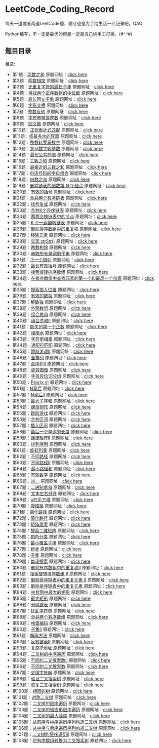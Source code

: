 # LeetCode_Coding_Record
每天一道或者两道LeetCode题，建仓也是为了给生活一点记录吧，QAQ

Python编写，不一定是最优的但是一定是自己纯手工打得，(#^.^#)

## 题目目录
[目录](https://leetcode-cn.com/problemset/all/):
 - 第1题：[两数之和](https://github.com/zs670980918/LeetCode_Coding_Record/blob/main/markdown/LeetCode%E7%AC%AC%E4%B8%80%E9%A2%98.md)  原题网址：[click here](https://leetcode-cn.com/problems/two-sum/)
 - 第2题：[两数相加](https://github.com/zs670980918/LeetCode_Coding_Record/blob/main/markdown/LeetCode%E7%AC%AC%E4%BA%8C%E9%A2%98.md)  原题网址：[click here](https://leetcode-cn.com/problems/add-two-numbers/)
 - 第3题：[无重复字符的最长子串](https://github.com/zs670980918/LeetCode_Coding_Record/blob/main/markdown/LeetCode%E7%AC%AC%E4%B8%89%E9%A2%98.md)  原题网址：[click here](https://leetcode-cn.com/problems/longest-substring-without-repeating-characters)
 - 第4题：[寻找两个正序数组的中位数](https://github.com/zs670980918/LeetCode_Coding_Record/blob/main/markdown/LeetCode%E7%AC%AC%E5%9B%9B%E9%A2%98.md)  原题网址：[click here](https://leetcode-cn.com/problems/median-of-two-sorted-arrays)
 - 第5题：[最长回文子串](https://github.com/zs670980918/LeetCode_Coding_Record/blob/main/markdown/LeetCode%E7%AC%AC%E4%BA%94%E9%A2%98.md)  原题网址：[click here](https://leetcode-cn.com/problems/longest-palindromic-substring)
 - 第6题：[字形变换](https://github.com/zs670980918/LeetCode_Coding_Record/blob/main/markdown/LeetCode%E7%AC%AC%E5%85%AD%E9%A2%98.md)  原题网址：[click here](https://leetcode-cn.com/problems/zigzag-conversion)
 - 第7题：[整数反转](https://github.com/zs670980918/LeetCode_Coding_Record/blob/main/markdown/LeetCode%E7%AC%AC%E4%B8%83%E9%A2%98.md)  原题网址：[click here](https://leetcode-cn.com/problems/reverse-integer)
 - 第8题：[字符串转换整数](https://github.com/zs670980918/LeetCode_Coding_Record/blob/main/markdown/LeetCode%E7%AC%AC%E5%85%AB%E9%A2%98.md)  原题网址：[click here](https://leetcode-cn.com/problems/string-to-integer-atoi)
 - 第9题：[回文数](https://github.com/zs670980918/LeetCode_Coding_Record/blob/main/markdown/LeetCode%E7%AC%AC%E4%B9%9D%E9%A2%98.md)  原题网址：[click here](https://leetcode-cn.com/problems/palindrome-number)
 - 第10题：[正则表达式匹配](https://github.com/zs670980918/LeetCode_Coding_Record/blob/main/markdown/LeetCode%E7%AC%AC%E5%8D%81%E9%A2%98.md)  原题网址：[click here](https://leetcode-cn.com/problems/regular-expression-matching)
 - 第11题：[盛最多水的容器](https://github.com/zs670980918/LeetCode_Coding_Record/blob/main/markdown/LeetCode%E7%AC%AC%E5%8D%81%E4%B8%80%E9%A2%98.md)  原题网址：[click here](https://leetcode-cn.com/problems/container-with-most-water)
 - 第12题：[整数转罗马数字](https://github.com/zs670980918/LeetCode_Coding_Record/blob/main/markdown/LeetCode%E7%AC%AC%E5%8D%81%E4%BA%8C%E9%A2%98.md)  原题网址：[click here](https://leetcode-cn.com/problems/integer-to-roman)
 - 第13题：[罗马数字转整数](https://github.com/zs670980918/LeetCode_Coding_Record/blob/main/markdown/LeetCode%E7%AC%AC%E5%8D%81%E4%B8%89%E9%A2%98.md)  原题网址：[click here](https://leetcode-cn.com/problems/roman-to-integer)
 - 第14题：[最长公共前缀](https://github.com/zs670980918/LeetCode_Coding_Record/blob/main/markdown/LeetCode%E7%AC%AC%E5%8D%81%E5%9B%9B%E9%A2%98.md)  原题网址：[click here](https://leetcode-cn.com/problems/longest-common-prefix)
 - 第15题：[三数之和](https://github.com/zs670980918/LeetCode_Coding_Record/blob/main/markdown/LeetCode%E7%AC%AC%E5%8D%81%E4%BA%94%E9%A2%98.md)  原题网址：[click here](https://leetcode-cn.com/problems/3sum)
 - 第16题：[最接近的三数之和](https://github.com/zs670980918/LeetCode_Coding_Record/blob/main/markdown/LeetCode%E7%AC%AC%E5%8D%81%E5%85%AD%E9%A2%98.md)  原题网址：[click here](https://leetcode-cn.com/problems/3sum-closest)
 - 第17题：[电话号码的字母组合](https://github.com/zs670980918/LeetCode_Coding_Record/blob/main/markdown/LeetCode%E7%AC%AC%E5%8D%81%E4%B8%83%E9%A2%98.md)  原题网址：[click here](https://leetcode-cn.com/problems/letter-combinations-of-a-phone-number)
 - 第18题：[四数之和](https://github.com/zs670980918/LeetCode_Coding_Record/blob/main/markdown/LeetCode%E7%AC%AC%E5%8D%81%E5%85%AB%E9%A2%98.md)  原题网址：[click here](https://leetcode-cn.com/problems/4sum)
 - 第19题：[删除链表的倒数第 N 个结点](https://github.com/zs670980918/LeetCode_Coding_Record/blob/main/markdown/LeetCode%E7%AC%AC%E5%8D%81%E4%B9%9D%E9%A2%98.md)  原题网址：[click here](https://leetcode-cn.com/problems/remove-nth-node-from-end-of-list)
 - 第20题：[有效的括号](https://github.com/zs670980918/LeetCode_Coding_Record/blob/main/markdown/LeetCode%E7%AC%AC%E4%BA%8C%E5%8D%81%E9%A2%98.md)  原题网址：[click here](https://leetcode-cn.com/problems/valid-parentheses)
 - 第21题：[合并两个有序链表](https://github.com/zs670980918/LeetCode_Coding_Record/blob/main/markdown/LeetCode%E7%AC%AC%E4%BA%8C%E5%8D%81%E4%B8%80%E9%A2%98.md)  原题网址：[click here](https://leetcode-cn.com/problems/merge-two-sorted-lists)
 - 第22题：[括号生成](https://github.com/zs670980918/LeetCode_Coding_Record/blob/main/markdown/LeetCode%E7%AC%AC%E4%BA%8C%E5%8D%81%E4%BA%8C%E9%A2%98.md)  原题网址：[click here](https://leetcode-cn.com/problems/generate-parentheses)
 - 第23题：[合并K个升序链表](https://github.com/zs670980918/LeetCode_Coding_Record/blob/main/markdown/LeetCode%E7%AC%AC%E4%BA%8C%E5%8D%81%E4%B8%89%E9%A2%98.md)  原题网址：[click here](https://leetcode-cn.com/problems/merge-k-sorted-lists)
 - 第24题：[两两交换链表中的节点](https://github.com/zs670980918/LeetCode_Coding_Record/blob/main/markdown/LeetCode%E7%AC%AC%E4%BA%8C%E5%8D%81%E5%9B%9B%E9%A2%98.md)  原题网址：[click here](https://leetcode-cn.com/problems/swap-nodes-in-pairs)
 - 第25题：[K 个一组翻转链表](https://github.com/zs670980918/LeetCode_Coding_Record/blob/main/markdown/LeetCode%E7%AC%AC%E4%BA%8C%E5%8D%81%E4%BA%94%E9%A2%98.md)  原题网址：[click here](https://leetcode-cn.com/problems/reverse-nodes-in-k-group)
 - 第26题：[删除排序数组中的重复项](https://github.com/zs670980918/LeetCode_Coding_Record/blob/main/markdown/LeetCode%E7%AC%AC%E4%BA%8C%E5%8D%81%E5%85%AD%E9%A2%98.md)  原题网址：[click here](https://leetcode-cn.com/problems/remove-duplicates-from-sorted-array)
 - 第27题：[移除元素](https://github.com/zs670980918/LeetCode_Coding_Record/blob/main/markdown/LeetCode%E7%AC%AC%E4%BA%8C%E5%8D%81%E4%B8%83%E9%A2%98.md)  原题网址：[click here](https://leetcode-cn.com/problems/remove-element)
 - 第28题：[实现 strStr()](https://github.com/zs670980918/LeetCode_Coding_Record/blob/main/markdown/LeetCode%E7%AC%AC%E4%BA%8C%E5%8D%81%E5%85%AB%E9%A2%98.md)  原题网址：[click here](https://leetcode-cn.com/problems/implement-strstr)
 - 第29题：[两数相除](https://github.com/zs670980918/LeetCode_Coding_Record/blob/main/markdown/LeetCode%E7%AC%AC%E4%BA%8C%E5%8D%81%E4%B9%9D%E9%A2%98.md)  原题网址：[click here](https://leetcode-cn.com/problems/divide-two-integers)
 - 第30题：[串联所有单词的子串](https://github.com/zs670980918/LeetCode_Coding_Record/blob/main/markdown/LeetCode%E7%AC%AC%E4%B8%89%E5%8D%81%E9%A2%98.md)  原题网址：[click here](https://leetcode-cn.com/problems/substring-with-concatenation-of-all-words)
 - 第31题：[下一个排列](https://github.com/zs670980918/LeetCode_Coding_Record/blob/main/markdown/LeetCode%E7%AC%AC%E4%B8%89%E5%8D%81%E4%B8%80%E9%A2%98.md)  原题网址：[click here](https://leetcode-cn.com/problems/next-permutation)
 - 第32题：[最长有效括号](https://github.com/zs670980918/LeetCode_Coding_Record/blob/main/markdown/LeetCode%E7%AC%AC%E4%B8%89%E5%8D%81%E4%BA%8C%E9%A2%98.md)  原题网址：[click here](https://leetcode-cn.com/problems/longest-valid-parentheses)
 - 第33题：[搜索旋转排序数组](https://github.com/zs670980918/LeetCode_Coding_Record/blob/main/markdown/LeetCode%E7%AC%AC%E4%B8%89%E5%8D%81%E4%B8%89%E9%A2%98.md)  原题网址：[click here](https://leetcode-cn.com/problems/search-in-rotated-sorted-array)
 - 第34题：[在排序数组中查找元素的第一个和最后一个位置](https://github.com/zs670980918/LeetCode_Coding_Record/blob/main/markdown/LeetCode%E7%AC%AC%E4%B8%89%E5%8D%81%E5%9B%9B%E9%A2%98.md)  原题网址：[click here](https://leetcode-cn.com/problems/find-first-and-last-position-of-element-in-sorted-array/)
 - 第35题：[搜索插入位置](https://github.com/zs670980918/LeetCode_Coding_Record/blob/main/markdown/LeetCode%E7%AC%AC%E4%B8%89%E5%8D%81%E4%BA%94%E9%A2%98.md)  原题网址：[click here](https://leetcode-cn.com/problems/search-insert-position)
 - 第36题：[有效的数独](https://github.com/zs670980918/LeetCode_Coding_Record/blob/main/markdown/LeetCode%E7%AC%AC%E4%B8%89%E5%8D%81%E5%85%AD%E9%A2%98.md)  原题网址：[click here](https://leetcode-cn.com/problems/valid-sudoku/)
 - 第37题：[解数独](https://github.com/zs670980918/LeetCode_Coding_Record/blob/main/markdown/LeetCode%E7%AC%AC%E4%B8%89%E5%8D%81%E4%B8%83%E9%A2%98.md)  原题网址：[click here](https://leetcode-cn.com/problems/sudoku-solver)
 - 第38题：[外观数组](https://github.com/zs670980918/LeetCode_Coding_Record/blob/main/markdown/LeetCode%E7%AC%AC%E4%B8%89%E5%8D%81%E5%85%AB%E9%A2%98.md)  原题网址：[click here](https://leetcode-cn.com/problems/count-and-say)
 - 第39题：[组合总和](https://github.com/zs670980918/LeetCode_Coding_Record/blob/main/markdown/LeetCode%E7%AC%AC%E4%B8%89%E5%8D%81%E4%B9%9D%E9%A2%98.md)  原题网址：[click here](https://leetcode-cn.com/problems/combination-sum)
 - 第40题：[组合总和II](https://github.com/zs670980918/LeetCode_Coding_Record/blob/main/markdown/LeetCode%E7%AC%AC%E5%9B%9B%E5%8D%81%E9%A2%98.md)  原题网址：[click here](https://leetcode-cn.com/problems/combination-sum-ii)
 - 第41题：[缺失的第一个正数](https://github.com/zs670980918/LeetCode_Coding_Record/blob/main/markdown/LeetCode%E7%AC%AC%E5%9B%9B%E5%8D%81%E4%B8%80%E9%A2%98.md)  原题网址：[click here](https://leetcode-cn.com/problems/first-missing-positive)
 - 第42题：[接雨水](https://github.com/zs670980918/LeetCode_Coding_Record/blob/main/markdown/LeetCode%E7%AC%AC%E5%9B%9B%E5%8D%81%E4%BA%8C%E9%A2%98.md)  原题网址：[click here](https://leetcode-cn.com/problems/trapping-rain-water)
 - 第43题：[字符串相乘](https://github.com/zs670980918/LeetCode_Coding_Record/blob/main/markdown/LeetCode%E7%AC%AC%E5%9B%9B%E5%8D%81%E4%B8%89%E9%A2%98.md)  原题网址：[click here](https://leetcode-cn.com/problems/wildcard-matching)
 - 第44题：[通配符匹配](https://github.com/zs670980918/LeetCode_Coding_Record/blob/main/markdown/LeetCode%E7%AC%AC%E5%9B%9B%E5%8D%81%E5%9B%9B%E9%A2%98.md)  原题网址：[click here](https://leetcode-cn.com/problems/wildcard-matching)
 - 第45题：[跳跃游戏II](https://github.com/zs670980918/LeetCode_Coding_Record/blob/main/markdown/LeetCode%E7%AC%AC%E5%9B%9B%E5%8D%81%E4%BA%94%E9%A2%98.md)  原题网址：[click here](https://leetcode-cn.com/problems/jump-game-ii/)
 - 第46题：[全排列](https://github.com/zs670980918/LeetCode_Coding_Record/blob/main/markdown/LeetCode%E7%AC%AC%E5%9B%9B%E5%8D%81%E5%85%AD%E9%A2%98.md)  原题网址：[click here](https://leetcode-cn.com/problems/permutations)
 - 第47题：[全排列II](https://github.com/zs670980918/LeetCode_Coding_Record/blob/main/markdown/LeetCode%E7%AC%AC%E5%9B%9B%E5%8D%81%E4%B8%83%E9%A2%98.md)  原题网址：[click here](https://leetcode-cn.com/problems/permutations-ii/)
 - 第48题：[旋转图像](https://github.com/zs670980918/LeetCode_Coding_Record/blob/main/markdown/LeetCode%E7%AC%AC%E5%9B%9B%E5%8D%81%E5%85%AB%E9%A2%98.md)  原题网址：[click here](https://leetcode-cn.com/problems/rotate-image/)
 - 第49题：[字母异位词分组](https://github.com/zs670980918/LeetCode_Coding_Record/blob/main/markdown/LeetCode%E7%AC%AC%E5%9B%9B%E5%8D%81%E4%B9%9D%E9%A2%98.md)  原题网址：[click here](https://leetcode-cn.com/problems/group-anagrams)
 - 第50题：[Pow(x,n)](https://github.com/zs670980918/LeetCode_Coding_Record/blob/main/markdown/LeetCode%E7%AC%AC%E4%BA%94%E5%8D%81%E9%A2%98.md)  原题网址：[click here](https://leetcode-cn.com/problems/powx-n/)
 - 第51题：[N皇后](https://github.com/zs670980918/LeetCode_Coding_Record/blob/main/markdown/LeetCode%E7%AC%AC%E4%BA%94%E5%8D%81%E4%B8%80%E9%A2%98.md)  原题网址：[click here](https://leetcode-cn.com/problems/n-queens/)
 - 第52题：[N皇后II](https://github.com/zs670980918/LeetCode_Coding_Record/blob/main/markdown/LeetCode%E7%AC%AC%E4%BA%94%E5%8D%81%E4%BA%8C%E9%A2%98.md)  原题网址：[click here](https://leetcode-cn.com/problems/n-queens-ii/)
 - 第53题：[最大子序和](https://github.com/zs670980918/LeetCode_Coding_Record/blob/main/markdown/LeetCode%E7%AC%AC%E4%BA%94%E5%8D%81%E4%B8%89%E9%A2%98.md)  原题网址：[click here](https://leetcode-cn.com/problems/maximum-subarray/)
 - 第54题：[螺旋矩阵](https://github.com/zs670980918/LeetCode_Coding_Record/blob/main/markdown/LeetCode%E7%AC%AC%E4%BA%94%E5%8D%81%E5%9B%9B%E9%A2%98.md)  原题网址：[click here](https://leetcode-cn.com/problems/spiral-matrix)
 - 第55题：[跳跃游戏](https://github.com/zs670980918/LeetCode_Coding_Record/blob/main/markdown/LeetCode%E7%AC%AC%E4%BA%94%E5%8D%81%E4%BA%94%E9%A2%98.md)  原题网址：[click here](https://leetcode-cn.com/problems/jump-game)
 - 第56题：[合并区间](https://github.com/zs670980918/LeetCode_Coding_Record/blob/main/markdown/LeetCode%E7%AC%AC%E4%BA%94%E5%8D%81%E5%85%AD%E9%A2%98.md)  原题网址：[click here](https://leetcode-cn.com/problems/merge-intervals/)
 - 第57题：[插入区间](https://github.com/zs670980918/LeetCode_Coding_Record/blob/main/markdown/LeetCode%E7%AC%AC%E4%BA%94%E5%8D%81%E4%B8%83%E9%A2%98.md)  原题网址：[click here](https://leetcode-cn.com/problems/insert-interval)
 - 第58题：[最后一个单词的长度](https://github.com/zs670980918/LeetCode_Coding_Record/blob/main/markdown/LeetCode%E7%AC%AC%E4%BA%94%E5%8D%81%E5%85%AB%E9%A2%98.md)  原题网址：[click here](https://leetcode-cn.com/problems/length-of-last-word)
 - 第59题：[螺旋矩阵II](https://github.com/zs670980918/LeetCode_Coding_Record/blob/main/markdown/LeetCode%E7%AC%AC%E4%BA%94%E5%8D%81%E4%B9%9D%E9%A2%98.md)  原题网址：[click here](https://leetcode-cn.com/problems/spiral-matrix-ii/)
 - 第60题：[排列序列](https://github.com/zs670980918/LeetCode_Coding_Record/blob/main/markdown/LeetCode%E7%AC%AC%E5%85%AD%E5%8D%81%E9%A2%98.md)  原题网址：[click here](https://leetcode-cn.com/problems/permutation-sequence)
 - 第61题：[旋转列表](https://github.com/zs670980918/LeetCode_Coding_Record/blob/main/markdown/LeetCode%E7%AC%AC%E5%85%AD%E5%8D%81%E4%B8%80%E9%A2%98.md)  原题网址：[click here](https://leetcode-cn.com/problems/rotate-list/)
 - 第62题：[不同路径](https://github.com/zs670980918/LeetCode_Coding_Record/blob/main/markdown/LeetCode%E7%AC%AC%E5%85%AD%E5%8D%81%E4%BA%8C%E9%A2%98.md)  原题网址：[click here](https://leetcode-cn.com/problems/unique-paths/)
 - 第63题：[不同路径II](https://github.com/zs670980918/LeetCode_Coding_Record/blob/main/markdown/LeetCode%E7%AC%AC%E5%85%AD%E5%8D%81%E4%B8%89%E9%A2%98.md)  原题网址：[click here](https://leetcode-cn.com/problems/unique-paths-ii/)
 - 第64题：[最小路径和](https://github.com/zs670980918/LeetCode_Coding_Record/blob/main/markdown/LeetCode%E7%AC%AC%E5%85%AD%E5%8D%81%E5%9B%9B%E9%A2%98.md)  原题网址：[click here](https://leetcode-cn.com/problems/minimum-path-sum/)
 - 第65题：[有效数字](https://github.com/zs670980918/LeetCode_Coding_Record/blob/main/markdown/LeetCode%E7%AC%AC%E5%85%AD%E5%8D%81%E4%BA%94%E9%A2%98.md)  原题网址：[click here](https://leetcode-cn.com/problems/valid-number/)
 - 第66题：[加一](https://github.com/zs670980918/LeetCode_Coding_Record/blob/main/markdown/LeetCode%E7%AC%AC%E5%85%AD%E5%8D%81%E5%85%AD%E9%A2%98.md)  原题网址：[click here](https://leetcode-cn.com/problems/plus-one/comments/)
 - 第67题：[二进制求和](https://github.com/zs670980918/LeetCode_Coding_Record/blob/main/markdown/LeetCode%E7%AC%AC%E5%85%AD%E5%8D%81%E4%B8%83%E9%A2%98.md)  原题网址：[click here](https://leetcode-cn.com/problems/add-binary/)
 - 第68题：[文本左右对齐](https://github.com/zs670980918/LeetCode_Coding_Record/blob/main/markdown/LeetCode%E7%AC%AC%E5%85%AD%E5%8D%81%E5%85%AB%E9%A2%98.md)  原题网址：[click here](https://leetcode-cn.com/problems/text-justification/comments/)
 - 第69题：[x的平方根](https://github.com/zs670980918/LeetCode_Coding_Record/blob/main/markdown/LeetCode%E7%AC%AC%E5%85%AD%E5%8D%81%E4%B9%9D%E9%A2%98.md)  原题网址：[click here](https://leetcode-cn.com/problems/sqrtx/)
 - 第70题：[爬楼梯](https://github.com/zs670980918/LeetCode_Coding_Record/blob/main/markdown/LeetCode%E7%AC%AC%E4%B8%83%E5%8D%81%E9%A2%98.md)  原题网址：[click here](https://leetcode-cn.com/problems/climbing-stairs/comments/)
 - 第71题：[简化路径](https://github.com/zs670980918/LeetCode_Coding_Record/blob/main/markdown/LeetCode%E7%AC%AC%E4%B8%83%E5%8D%81%E4%B8%80%E9%A2%98.md)  原题网址：[click here](https://leetcode-cn.com/problems/simplify-path/)
 - 第72题：[简化路径](https://github.com/zs670980918/LeetCode_Coding_Record/blob/main/markdown/LeetCode%E7%AC%AC%E4%B8%83%E5%8D%81%E4%BA%8C%E9%A2%98.md)  原题网址：[click here](https://leetcode-cn.com/problems/edit-distance)
 - 第73题：[矩阵置零](https://github.com/zs670980918/LeetCode_Coding_Record/blob/main/markdown/LeetCode%E7%AC%AC%E4%B8%83%E5%8D%81%E4%B8%89%E9%A2%98.md)  原题网址：[click here](https://leetcode-cn.com/problems/set-matrix-zeroes/)
 - 第74题：[搜索二维矩阵](https://github.com/zs670980918/LeetCode_Coding_Record/blob/main/markdown/LeetCode%E7%AC%AC%E4%B8%83%E5%8D%81%E5%9B%9B%E9%A2%98.md)  原题网址：[click here](https://leetcode-cn.com/problems/search-a-2d-matrix/)
 - 第75题：[颜色分类](https://github.com/zs670980918/LeetCode_Coding_Record/blob/main/markdown/LeetCode%E7%AC%AC%E4%B8%83%E5%8D%81%E4%BA%94%E9%A2%98.md)  原题网址：[click here](https://leetcode-cn.com/problems/sort-colors/)
 - 第76题：[最小覆盖子串](https://github.com/zs670980918/LeetCode_Coding_Record/blob/main/markdown/LeetCode%E7%AC%AC%E4%B8%83%E5%8D%81%E5%85%AD%E9%A2%98.md)  原题网址：[click here](https://leetcode-cn.com/problems/minimum-window-substring/)
 - 第77题：[组合](https://github.com/zs670980918/LeetCode_Coding_Record/blob/main/markdown/LeetCode%E7%AC%AC%E4%B8%83%E5%8D%81%E4%B8%83%E9%A2%98.md)  原题网址：[click here](https://leetcode-cn.com/problems/combinations/)
 - 第78题：[子集](https://github.com/zs670980918/LeetCode_Coding_Record/blob/main/markdown/LeetCode%E7%AC%AC%E4%B8%83%E5%8D%81%E5%85%AB%E9%A2%98.md)  原题网址：[click here](https://leetcode-cn.com/problems/subsets/)
 - 第79题：[单词搜索](https://github.com/zs670980918/LeetCode_Coding_Record/blob/main/markdown/LeetCode%E7%AC%AC%E4%B8%83%E5%8D%81%E4%B9%9D%E9%A2%98.md)  原题网址：[click here](https://leetcode-cn.com/problemset/all/)
 - 第80题：[删除有序数组中的重复项II](https://github.com/zs670980918/LeetCode_Coding_Record/blob/main/markdown/LeetCode%E7%AC%AC%E5%85%AB%E5%8D%81%E9%A2%98.md)  原题网址：[click here](https://leetcode-cn.com/problems/remove-duplicates-from-sorted-array-ii/)
 - 第81题：[搜索旋转排序数组 II](https://github.com/zs670980918/LeetCode_Coding_Record/blob/main/markdown/LeetCode%E7%AC%AC%E5%85%AB%E5%8D%81%E4%B8%80%E9%A2%98.md)  原题网址：[click here](https://leetcode-cn.com/problems/search-in-rotated-sorted-array-ii/)
 - 第82题：[删除排序链表中的重复元素 II](https://github.com/zs670980918/LeetCode_Coding_Record/blob/main/markdown/LeetCode%E7%AC%AC%E5%85%AB%E5%8D%81%E4%BA%8C%E9%A2%98.md)  原题网址：[click here](https://leetcode-cn.com/problems/remove-duplicates-from-sorted-list-ii/)
 - 第83题：[删除排序链表中的重复元素](https://github.com/zs670980918/LeetCode_Coding_Record/blob/main/markdown/LeetCode%E7%AC%AC%E5%85%AB%E5%8D%81%E4%B8%89%E9%A2%98.md)  原题网址：[click here](https://leetcode-cn.com/problems/remove-duplicates-from-sorted-list/)
 - 第84题：[柱状图中最大的矩形](https://github.com/zs670980918/LeetCode_Coding_Record/blob/main/markdown/LeetCode%E7%AC%AC%E5%85%AB%E5%8D%81%E5%9B%9B%E9%A2%98.md)  原题网址：[click here](https://leetcode-cn.com/problems/largest-rectangle-in-histogram/)
 - 第85题：[最大矩形](https://github.com/zs670980918/LeetCode_Coding_Record/blob/main/markdown/LeetCode%E7%AC%AC%E5%85%AB%E5%8D%81%E5%9B%9B%E9%A2%98.md)  原题网址：[click here](https://leetcode-cn.com/problems/maximal-rectangle/)
 - 第86题：[分隔链表](https://github.com/zs670980918/LeetCode_Coding_Record/blob/main/markdown/LeetCode%E7%AC%AC%E5%85%AB%E5%8D%81%E5%85%AD%E9%A2%98.md)  原题网址：[click here](https://leetcode-cn.com/problems/partition-list/)
 - 第87题：[扰乱字符串](https://github.com/zs670980918/LeetCode_Coding_Record/blob/main/markdown/LeetCode%E7%AC%AC%E5%85%AB%E5%8D%81%E4%B8%83%E9%A2%98.md)  原题网址：[click here](https://leetcode-cn.com/problems/scramble-string/)
 - 第88题：[合并两个有序数组](https://github.com/zs670980918/LeetCode_Coding_Record/blob/main/markdown/LeetCode%E7%AC%AC%E5%85%AB%E5%8D%81%E5%85%AB%E9%A2%98.md)  原题网址：[click here](https://leetcode-cn.com/problems/merge-sorted-array)
 - 第89题：[格雷编码](https://github.com/zs670980918/LeetCode_Coding_Record/blob/main/markdown/LeetCode%E7%AC%AC%E5%85%AB%E5%8D%81%E4%B9%9D%E9%A2%98.md)  原题网址：[click here](https://leetcode-cn.com/problems/gray-code)
 - 第90题：[子集II](https://github.com/zs670980918/LeetCode_Coding_Record/blob/main/markdown/LeetCode%E7%AC%AC%E4%B9%9D%E5%8D%81%E9%A2%98.md)  原题网址：[click here](https://leetcode-cn.com/problems/subsets-ii/)
 - 第91题：[解码方法](https://github.com/zs670980918/LeetCode_Coding_Record/blob/main/markdown/LeetCode%E7%AC%AC%E4%B9%9D%E5%8D%81%E4%B8%80%E9%A2%98.md)  原题网址：[click here](https://leetcode-cn.com/problems/decode-ways/)
 - 第92题：[反转链表II](https://github.com/zs670980918/LeetCode_Coding_Record/blob/main/markdown/LeetCode%E7%AC%AC%E4%B9%9D%E5%8D%81%E4%BA%8C%E9%A2%98.md)  原题网址：[click here](https://leetcode-cn.com/problems/reverse-linked-list-ii/)
 - 第93题：[复原IP地址](https://github.com/zs670980918/LeetCode_Coding_Record/blob/main/markdown/LeetCode%E7%AC%AC%E4%B9%9D%E5%8D%81%E4%B8%89%E9%A2%98.md)  原题网址：[click here](https://leetcode-cn.com/problems/restore-ip-addresses/)
 - 第94题：[二叉树的中序遍历](https://github.com/zs670980918/LeetCode_Coding_Record/blob/main/markdown/LeetCode%E7%AC%AC%E4%B9%9D%E5%8D%81%E5%9B%9B%E9%A2%98.md)  原题网址：[click here](https://leetcode-cn.com/problems/binary-tree-inorder-traversal/)
 - 第95题：[不同的二叉搜索数II](https://github.com/zs670980918/LeetCode_Coding_Record/blob/main/markdown/LeetCode%E7%AC%AC%E4%B9%9D%E5%8D%81%E4%BA%94%E9%A2%98.md)  原题网址：[click here](https://leetcode-cn.com/problems/unique-binary-search-trees-ii/)
 - 第96题：[不同的二叉搜索数](https://github.com/zs670980918/LeetCode_Coding_Record/blob/main/markdown/LeetCode%E7%AC%AC%E4%B9%9D%E5%8D%81%E5%85%AD%E9%A2%98.md)  原题网址：[click here](https://leetcode-cn.com/problems/unique-binary-search-trees/)
 - 第97题：[交错字符串](https://github.com/zs670980918/LeetCode_Coding_Record/blob/main/markdown/LeetCode%E7%AC%AC%E4%B9%9D%E5%8D%81%E4%B8%83%E9%A2%98.md)  原题网址：[click here](https://leetcode-cn.com/problems/interleaving-string/)
 - 第98题：[验证二叉搜索树](https://github.com/zs670980918/LeetCode_Coding_Record/blob/main/markdown/LeetCode%E7%AC%AC%E4%B9%9D%E5%8D%81%E5%85%AB%E9%A2%98.md)  原题网址：[click here](https://leetcode-cn.com/problems/validate-binary-search-tree/)
 - 第99题：[恢复二叉搜索树](https://github.com/zs670980918/LeetCode_Coding_Record/blob/main/markdown/LeetCode%E7%AC%AC%E4%B9%9D%E5%8D%81%E4%B9%9D%E9%A2%98.md)  原题网址：[click here](https://leetcode-cn.com/problems/recover-binary-search-tree/)
 - 第100题：[相同的树](https://github.com/zs670980918/LeetCode_Coding_Record/blob/main/markdown/LeetCode%E7%AC%AC%E4%B8%80%E7%99%BE%E9%A2%98.md)  原题网址：[click here](https://leetcode-cn.com/problems/same-tree/)
 - 第101题：[对称二叉树](https://github.com/zs670980918/LeetCode_Coding_Record/blob/main/markdown/LeetCode%E7%AC%AC101%E9%A2%98.md)  原题网址：[click here](https://leetcode-cn.com/problems/symmetric-tree/)
 - 第102题：[二叉树的层序遍历](https://github.com/zs670980918/LeetCode_Coding_Record/blob/main/markdown/LeetCode%E7%AC%AC102%E9%A2%98.md)  原题网址：[click here](https://leetcode-cn.com/problems/binary-tree-level-order-traversal/)
 - 第103题：[二叉树的锯齿形层序遍历](https://github.com/zs670980918/LeetCode_Coding_Record/blob/main/markdown/LeetCode%E7%AC%AC103%E9%A2%98.md)  原题网址：[click here](https://leetcode-cn.com/problems/binary-tree-zigzag-level-order-traversal/)
 - 第104题：[二叉树的最大深度](https://github.com/zs670980918/LeetCode_Coding_Record/blob/main/markdown/LeetCode%E7%AC%AC104%E9%A2%98.md)  原题网址：[click here](https://leetcode-cn.com/problems/maximum-depth-of-binary-tree/)
 - 第105题：[从前序与中序遍历序列构造二叉树](https://github.com/zs670980918/LeetCode_Coding_Record/blob/main/markdown/LeetCode%E7%AC%AC105%E9%A2%98.md)  原题网址：[click here](https://leetcode-cn.com/problems/construct-binary-tree-from-preorder-and-inorder-traversal/)
 - 第106题：[从中序与后序遍历序列构造二叉树](https://github.com/zs670980918/LeetCode_Coding_Record/blob/main/markdown/LeetCode%E7%AC%AC106%E9%A2%98.md)  原题网址：[click here](https://leetcode-cn.com/problems/construct-binary-tree-from-inorder-and-postorder-traversal/)
 - 第107题：[二叉树的层序遍历II](https://github.com/zs670980918/LeetCode_Coding_Record/blob/main/markdown/LeetCode%E7%AC%AC107%E9%A2%98.md)  原题网址：[click here](https://leetcode-cn.com/problems/binary-tree-level-order-traversal-ii/)
 - 第108题：[将有序数组转换为二叉搜索树](https://github.com/zs670980918/LeetCode_Coding_Record/blob/main/markdown/LeetCode%E7%AC%AC108%E9%A2%98.md)  原题网址：[click here](https://leetcode-cn.com/problems/convert-sorted-array-to-binary-search-tree/)